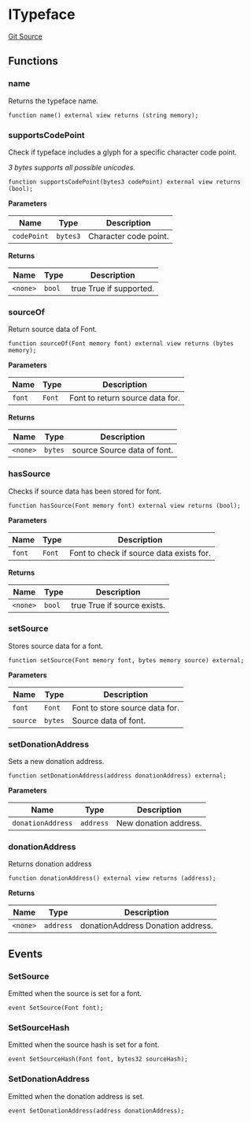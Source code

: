 # ITypeface

[Git Source](https://github.com/jbx-protocol/juice-token-resolver/blob/c700bd075c789c4790d30ba15ea2b31b7fc0791e/src/ITypeface.sol)

## Functions

### name

Returns the typeface name.

```solidity
function name() external view returns (string memory);
```

### supportsCodePoint

Check if typeface includes a glyph for a specific character code point.

*3 bytes supports all possible unicodes.*

```solidity
function supportsCodePoint(bytes3 codePoint) external view returns (bool);
```
**Parameters**

|Name|Type|Description|
|----|----|-----------|
|`codePoint`|`bytes3`|Character code point.|

**Returns**

|Name|Type|Description|
|----|----|-----------|
|`<none>`|`bool`|true True if supported.|

### sourceOf

Return source data of Font.

```solidity
function sourceOf(Font memory font) external view returns (bytes memory);
```

**Parameters**

|Name|Type|Description|
|----|----|-----------|
|`font`|`Font`|Font to return source data for.|

**Returns**

|Name|Type|Description|
|----|----|-----------|
|`<none>`|`bytes`|source Source data of font.|

### hasSource

Checks if source data has been stored for font.

```solidity
function hasSource(Font memory font) external view returns (bool);
```
**Parameters**

|Name|Type|Description|
|----|----|-----------|
|`font`|`Font`|Font to check if source data exists for.|

**Returns**

|Name|Type|Description|
|----|----|-----------|
|`<none>`|`bool`|true True if source exists.|

### setSource

Stores source data for a font.

```solidity
function setSource(Font memory font, bytes memory source) external;
```

**Parameters**

|Name|Type|Description|
|----|----|-----------|
|`font`|`Font`|Font to store source data for.|
|`source`|`bytes`|Source data of font.|

### setDonationAddress

Sets a new donation address.

```solidity
function setDonationAddress(address donationAddress) external;
```

**Parameters**

|Name|Type|Description|
|----|----|-----------|
|`donationAddress`|`address`|New donation address.|

### donationAddress

Returns donation address

```solidity
function donationAddress() external view returns (address);
```

**Returns**

|Name|Type|Description|
|----|----|-----------|
|`<none>`|`address`|donationAddress Donation address.|

## Events

### SetSource

Emitted when the source is set for a font.

```solidity
event SetSource(Font font);
```

### SetSourceHash

Emitted when the source hash is set for a font.

```solidity
event SetSourceHash(Font font, bytes32 sourceHash);
```

### SetDonationAddress
Emitted when the donation address is set.

```solidity
event SetDonationAddress(address donationAddress);
```
